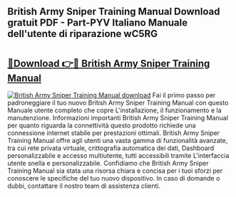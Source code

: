 ## British Army Sniper Training Manual Download gratuit PDF - Part-PYV Italiano Manuale dell'utente di riparazione wC5RG

# <h2><a href="http://dfgjlw.blite.top/?on=British+Army+Sniper+Training+Manual">🔗Download 👉🔴 British Army Sniper Training Manual</a></h2>

[![British Army Sniper Training Manual download](https://i.imgur.com/lujVjoI.png)](http://dfgjlw.blite.top/?on=British+Army+Sniper+Training+Manual)
Fai il primo passo per padroneggiare il tuo nuovo British Army Sniper Training Manual con questo Manuale utente completo che copre L'installazione, il funzionamento e la manutenzione. Informazioni importanti British Army Sniper Training Manual per quanto riguarda la connettività questo prodotto richiede una connessione internet stabile per prestazioni ottimali. British Army Sniper Training Manual offre agli utenti una vasta gamma di funzionalità avanzate, tra cui rete privata virtuale, crittografia automatica dei dati, Dashboard personalizzabile e accesso multiutente, tutti accessibili tramite L'interfaccia utente snella e personalizzabile. Confidiamo che British Army Sniper Training Manual sia stata una risorsa chiara e concisa per i tuoi sforzi per conoscere le specifiche del tuo nuovo dispositivo. In caso di domande o dubbi, contattare il nostro team di assistenza clienti.
